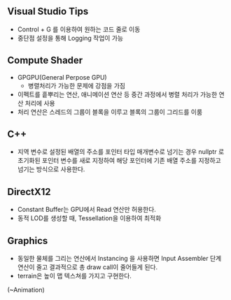 ## Visual Studio Tips
- Control + G 를 이용하여 원하는 코드 줄로 이동
- 중단점 설정을 통해 Logging 작업이 가능

## Compute Shader
- GPGPU(General Perpose GPU)
  - 병렬처리가 가능한 문제에 강점을 가짐
- 이펙트를 흩뿌리는 연산, 애니메이션 연산 등 중간 과정에서 병렬 처리가 가능한 연산 처리에 사용
- 처리 연산은 스레드의 그룹이 블록을 이루고 블록의 그룹이 그리드를 이룸

## C++ 
- 지역 변수로 설정된 배열의 주소를 포인터 타입 매개변수로 넘기는 경우 nullptr 로 초기화된 포인터 변수를 새로 지정하여 해당 포인터에 기존 배열 주소를 지정하고 넘기는 방식으로 사용한다.

## DirectX12
- Constant Buffer는 GPU에서 Read 연산만 허용한다.
- 동적 LOD를 생성할 때, Tessellation을 이용하여 최적화

## Graphics
- 동일한 물체를 그리는 연산에서 Instancing 을 사용하면 Input Assembler 단계 연산이 줄고 결과적으로 총 draw call이 줄어들게 된다.
- terrain은 높이 맵 텍스쳐를 가지고 구현한다.

(~Animation)